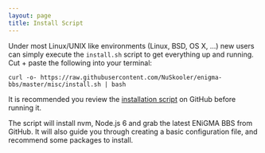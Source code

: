 ```yaml
---
layout: page
title: Install Script
---
```

Under most Linux/UNIX like environments (Linux, BSD, OS X, ...)  new users can simply execute the 
`install.sh` script to get everything up and running. Cut + paste the following into your terminal:

```
curl -o- https://raw.githubusercontent.com/NuSkooler/enigma-bbs/master/misc/install.sh | bash
```

It is recommended you review the [installation script](https://github.com/NuSkooler/enigma-bbs/blob/master/misc/install.sh) 
on GitHub before running it. 

The script will install nvm, Node.js 6 and grab the latest ENiGMA BBS from GitHub. It will also guide you 
through creating a basic configuration file, and recommend some packages to install.  
